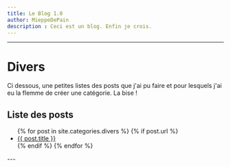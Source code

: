 ```yaml
---
title: Le Blog 1.0
author: MieppeDePain
description : Ceci est un blog. Enfin je crois.
---
```


---
# Divers
Ci dessous, une petites listes des posts que j'ai pu faire et pour lesquels j'ai eu la flemme de créer une catégorie. La bise !

## Liste des posts
<ul>
  {% for post in site.categories.divers %}
    {% if post.url %}
        <li><a href="{{ post.url }}">{{ post.title }}</a></li>
    {% endif %}
  {% endfor %}
</ul>
--- 